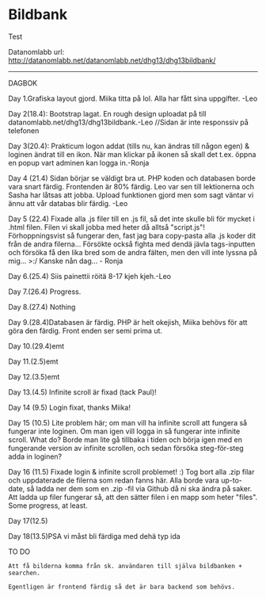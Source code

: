 # Bildbank

Test

Datanomlabb url: http://datanomlabb.net/datanomlabb.net/dhg13/dhg13bildbank/
___________________________________________________________________________________
DAGBOK

Day 1.Grafiska layout gjord. Miika titta på lol. Alla har fått sina uppgifter. -Leo

    
Day 2(18.4): Bootstrap lagat. En rough design uploadat på till datanomlabb.net/dhg13/dhg13bildbank.-Leo
    //Sidan är inte responssiv på telefonen

Day 3(20.4): Prakticum logon addat (tills nu, kan ändras till någon egen) & loginen ändrat till en ikon. När man klickar på ikonen så skall det t.ex. öppna en popup vart adminen kan logga in.-Ronja
            
Day 4 (21.4) Sidan börjar se väldigt bra ut. PHP koden och databasen borde vara snart färdig. Frontenden är 80% färdig. Leo var sen till lektionerna och Sasha har låtsas att jobba. Upload funktionen gjord men som sagt väntar vi ännu att vår databas blir färdig. 
-Leo

Day 5 (22.4) Fixade alla .js filer till en .js fil, så det inte skulle bli för mycket i .html filen. Filen vi skall jobba med heter då alltså "script.js"! Förhoppningsvist så fungerar den, fast jag bara copy-pasta alla .js koder dit från de andra filerna... Försökte också fighta med dendä jävla tags-inputten och försöka få den lika bred som de andra fälten, men den vill inte lyssna på mig... >:/ Kanske nån dag... - Ronja

Day 6.(25.4) Siis painettii röitä 8-17 kjeh kjeh.-Leo

Day 7.(26.4) Progress.

Day 8.(27.4) Nothing

Day 9.(28.4)Databasen är färdig. PHP är helt okejish, Miika behövs för att göra den färdig. Front enden ser semi prima ut.

Day 10.(29.4)emt

Day 11.(2.5)emt

Day 12.(3.5)emt

Day 13.(4.5) Infinite scroll är fixad (tack Paul)!

Day 14 (9.5) Login fixat, thanks Miika!

Day 15 (10.5) Lite problem här; om man vill ha infinite scroll att fungera så fungerar inte loginen. Om man igen vill logga in så fungerar inte infinite scroll. What do? Borde man lite gå tillbaka i tiden och börja igen med en fungerande version av infinite scrollen, och sedan försöka steg-för-steg adda in loginen?

Day 16 (11.5) Fixade login & infinite scroll problemet! :) Tog bort alla .zip filar och uppdaterade de filerna som redan fanns här. Alla borde vara up-to-date, så ladda ner dem som en .zip -fil via Github då ni ska ändra på saker. Att ladda up filer fungerar så, att den sätter filen i en mapp som heter "files". Some progress, at least.

Day 17(12.5)

Day 18(13.5)PSA vi måst bli färdiga med dehä typ ida 


TO DO
    
    Att få bilderna komma från sk. användaren till själva bildbanken + searchen. 
    
    Egentligen är frontend färdig så det är bara backend som behövs.
